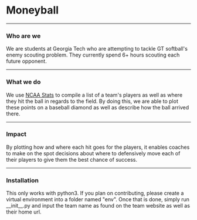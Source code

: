 # Moneyball

----
### Who are we

We are students at Georgia Tech who are attempting to tackle GT softball's enemy scouting problem. They currently spend 6+ hours scouting each future opponent.

----
### What we do

We use [NCAA Stats](http://stats.ncaa.org/) to compile a list of a team's players as well as where they hit the ball in regards to the field. By doing this, we are able to plot these points on a baseball diamond as well as describe how the ball arrived there.

----
### Impact

By plotting how and where each hit goes for the players, it enables coaches to make on the spot decisions about where to defensively move each of their players to give them the best chance of success.

----
### Installation

This only works with python3. If you plan on contributing, please create a virtual environment into a folder named "env". Once that is done, simply run \_\_init\_\_.py and input the team name as found on the team website as well as their home url.
